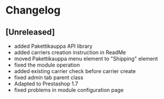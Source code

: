 # Changelog

## [Unreleased]
- added Pakettikauppa API library
- added carriers creation instruction in ReadMe
- moved Pakettikauppa menu element to "Shipping" element
- fixed the module operation
- added existing carrier check before carrier create
- fixed admin tab parent class
- Adapted to Prestashop 1.7
- fixed problems in module configuration page
